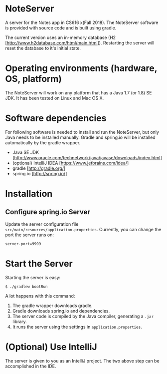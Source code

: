 # NoteServer

A server for the Notes app in CS616 x(Fall 2018). The NoteServer software is provided with source
code and is built using gradle. 

The current version uses an in-memory database (H2
[http://www.h2database.com/html/main.html]). Restarting the server will reset the database to it's
initial state.

# Operating environments (hardware, OS, platform)

The NoteServer will work on any platform that has a Java 1.7 (or 1.8) SE JDK. It has been tested on
Linux and Mac OS X.

# Software dependencies

For following software is needed to install and run the NoteServer, but only Java needs to be
installed manually. Gradle and spring.io will be installed automatically by the gradle wrapper.

*   Java SE JDK [http://www.oracle.com/technetwork/java/javase/downloads/index.html]
*   (optional) IntelliJ IDEA [https://www.jetbrains.com/idea/]
*   gradle [http://gradle.org/]
*   spring.io [http://spring.io/]

# Installation

## Configure spring.io Server

Update the server configuration file `src/main/resources/application.properties`. Currently, you can change the port the server runs on:

    server.port=9999

# Start the Server
 
Starting the server is easy:

    $ ./gradlew bootRun

A lot happens with this command:

1.   The gradle wrapper downloads gradle.
2.   Gradle downloads spring.io and dependencies.
3.   The server code is compiled by the Java compiler, generating a `.jar` library.
4.   It runs the server using the settings in `application.properties`.

# (Optional) Use IntelliJ

The server is given to you as an IntelliJ project. The two above step can be accomplished in the IDE.
